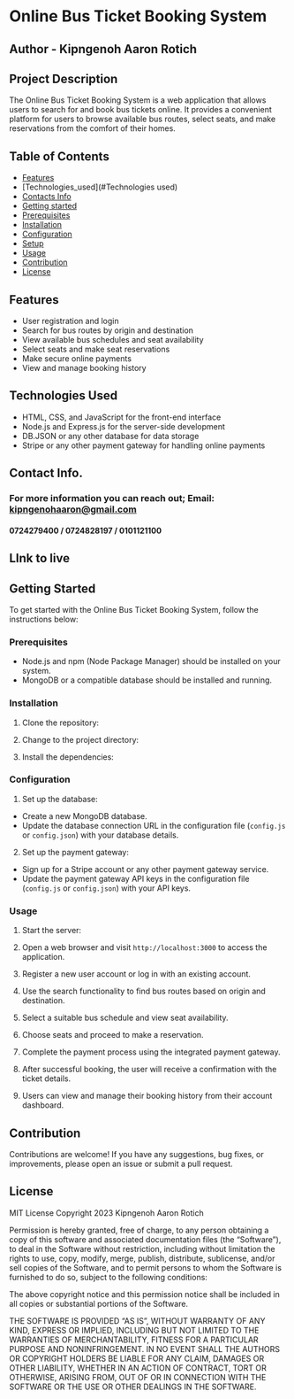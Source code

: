 # Online Bus Ticket Booking System

## Author - Kipngenoh Aaron Rotich

## Project Description

The Online Bus Ticket Booking System is a web application that allows users to search for and book bus tickets online. It provides a convenient platform for users to browse available bus routes, select seats, and make reservations from the comfort of their homes.
## Table of Contents

- [Features](#features)
- [Technologies_used](#Technologies used)
- [Contacts Info](#ContactsInfo)
- [Getting started](#getting-started)
- [Prerequisites](#prerequisites)
- [Installation](#installation)
- [Configuration](#configuration)
- [Setup](#setup)
- [Usage](#usage)
- [Contribution](#contribution)
- [License](#license)
## Features

- User registration and login
- Search for bus routes by origin and destination
- View available bus schedules and seat availability
- Select seats and make seat reservations
- Make secure online payments
- View and manage booking history

## Technologies Used

- HTML, CSS, and JavaScript for the front-end interface
- Node.js and Express.js for the server-side development
- DB.JSON or any other database for data storage
- Stripe or any other payment gateway for handling online payments

## Contact Info.

### For more information you can reach out; Email: kipngenohaaron@gmail.com
#### 0724279400 / 0724828197 / 0101121100
## LInk to live 

## Getting Started

To get started with the Online Bus Ticket Booking System, follow the instructions below:

### Prerequisites

- Node.js and npm (Node Package Manager) should be installed on your system.
- MongoDB or a compatible database should be installed and running.

### Installation

1. Clone the repository:


2. Change to the project directory:


3. Install the dependencies:


### Configuration

1. Set up the database:
- Create a new MongoDB database.
- Update the database connection URL in the configuration file (`config.js` or `config.json`) with your database details.

2. Set up the payment gateway:
- Sign up for a Stripe account or any other payment gateway service.
- Update the payment gateway API keys in the configuration file (`config.js` or `config.json`) with your API keys.

### Usage

1. Start the server:


2. Open a web browser and visit `http://localhost:3000` to access the application.

3. Register a new user account or log in with an existing account.

4. Use the search functionality to find bus routes based on origin and destination.

5. Select a suitable bus schedule and view seat availability.

6. Choose seats and proceed to make a reservation.

7. Complete the payment process using the integrated payment gateway.

8. After successful booking, the user will receive a confirmation with the ticket details.

9. Users can view and manage their booking history from their account dashboard.

## Contribution

Contributions are welcome! If you have any suggestions, bug fixes, or improvements, please open an issue or submit a pull request.

## License

MIT License
Copyright 2023 Kipngenoh Aaron Rotich

Permission is hereby granted, free of charge, to any person obtaining a copy of this software and associated documentation files (the “Software”), to deal in the Software without restriction, including without limitation the rights to use, copy, modify, merge, publish, distribute, sublicense, and/or sell copies of the Software, and to permit persons to whom the Software is furnished to do so, subject to the following conditions:

The above copyright notice and this permission notice shall be included in all copies or substantial portions of the Software.

THE SOFTWARE IS PROVIDED “AS IS”, WITHOUT WARRANTY OF ANY KIND, EXPRESS OR IMPLIED, INCLUDING BUT NOT LIMITED TO THE WARRANTIES OF MERCHANTABILITY, FITNESS FOR A PARTICULAR PURPOSE AND NONINFRINGEMENT. IN NO EVENT SHALL THE AUTHORS OR COPYRIGHT HOLDERS BE LIABLE FOR ANY CLAIM, DAMAGES OR OTHER LIABILITY, WHETHER IN AN ACTION OF CONTRACT, TORT OR OTHERWISE, ARISING FROM, OUT OF OR IN CONNECTION WITH THE SOFTWARE OR THE USE OR OTHER DEALINGS IN THE SOFTWARE.
